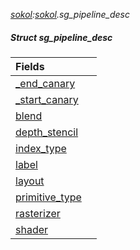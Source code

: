 _[sokol](../../modules/sokol/sokol-module.md):[sokol](../../modules/sokol/sokol-module.md).sg\_pipeline\_desc_
##### Struct sg\_pipeline\_desc

| Fields | |
|:---|:---|
| [\_end\_canary](sokol-sg_pipeline_desc-_end_canary.md) |  |
| [\_start\_canary](sokol-sg_pipeline_desc-_start_canary.md) |  |
| [blend](sokol-sg_pipeline_desc-blend.md) |  |
| [depth\_stencil](sokol-sg_pipeline_desc-depth_stencil.md) |  |
| [index\_type](sokol-sg_pipeline_desc-index_type.md) |  |
| [label](sokol-sg_pipeline_desc-label.md) |  |
| [layout](sokol-sg_pipeline_desc-layout.md) |  |
| [primitive\_type](sokol-sg_pipeline_desc-primitive_type.md) |  |
| [rasterizer](sokol-sg_pipeline_desc-rasterizer.md) |  |
| [shader](sokol-sg_pipeline_desc-shader.md) |  |
